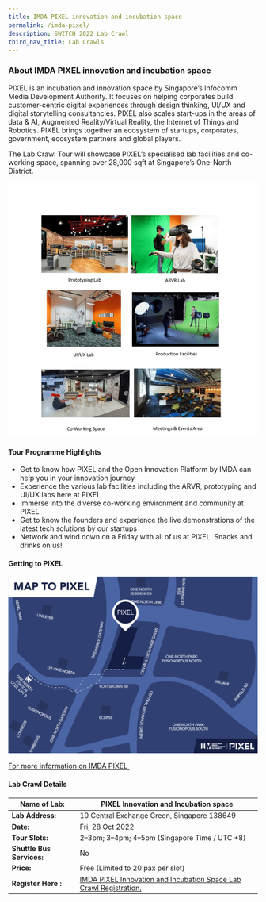 ```yaml
---
title: IMDA PIXEL innovation and incubation space
permalink: /imda-pixel/
description: SWITCH 2022 Lab Crawl
third_nav_title: Lab Crawls
---
```

### **About IMDA PIXEL innovation and incubation space** 
PIXEL is an incubation and innovation space by Singapore’s Infocomm Media Development Authority. It focuses on helping corporates build customer-centric digital experiences through design thinking, UI/UX and digital storytelling consultancies. PIXEL also scales start-ups in the areas of data & AI, Augmented Reality/Virtual Reality, the Internet of Things and Robotics. PIXEL brings together an ecosystem of startups, corporates, government, ecosystem partners and global players.

The Lab Crawl Tour will showcase PIXEL’s specialised lab facilities and co-working space, spanning over 28,000 sqft at Singapore’s One-North District.

![IMDA Lab Crawl SWITCH 2022](/images/IMDA.jpg)

#### **Tour Programme Highlights**
* Get to know how PIXEL and the Open Innovation Platform by IMDA can help you in your innovation journey
* Experience the various lab facilities including the ARVR, prototyping and UI/UX labs here at PIXEL
* Immerse into the diverse co-working environment and community at PIXEL
* Get to know the founders and experience the live demonstrations of the latest tech solutions by our startups
* Network and wind down on a Friday with all of us at PIXEL. Snacks and drinks on us!

#### **Getting to PIXEL**
![Pixel Map Lab Crawl SWITCH 2022](/images/PIXEL%20Map.png)

[For more information on IMDA PIXEL ](https://impixel.imda.gov.sg/)
 
#### **Lab Crawl Details**

| **Name of Lab:** | PIXEL Innovation and Incubation space |
| -------- | -------- |
| **Lab Address:** |10 Central Exchange Green, Singapore 138649|
|**Date:** | Fri, 28 Oct 2022 |
|**Tour Slots:** | 2–3pm; 3–4pm; 4–5pm (Singapore Time / UTC +8) |
|**Shuttle Bus Services:** | No |
|**Price:** | Free (Limited to 20 pax per slot) |
|**Register Here :** | [ IMDA PIXEL Innovation and Incubation Space Lab Crawl Registration.](https://docs.google.com/forms/d/e/1FAIpQLScvTWTyAv4sRQdCxpSIlvtzoW4DDRfxArzc9Yi2BBAxGEe63Q/viewform) |